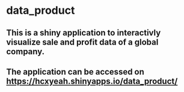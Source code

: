 # data_product

## This is a shiny application to interactivly visualize sale and profit data of a global company.

## The application can be accessed on https://hcxyeah.shinyapps.io/data_product/

